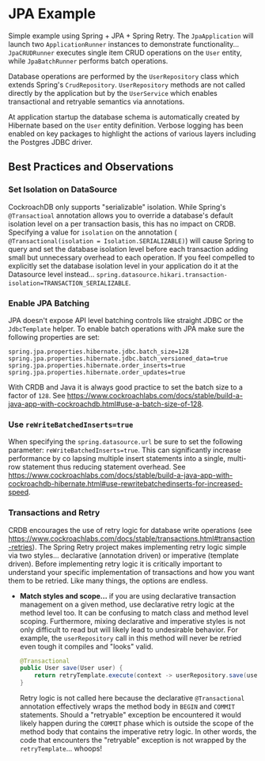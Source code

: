 # JPA Example
Simple example using Spring + JPA + Spring Retry.  The `JpaApplication` will launch two `ApplicationRunner` instances to demonstrate functionality... `JpaCRUDRunner` executes single item CRUD operations on the `User` entity, while `JpaBatchRunner` performs batch operations.

Database operations are performed by the `UserRepository` class which extends Spring's `CrudRepository`.  `UserRepository` methods are not called directly by the application but by the `UserService` which enables transactional and retryable semantics via annotations.

At application startup the database schema is automatically created by Hibernate based on the `User` entity definition.  Verbose logging has been enabled on key packages to highlight the actions of various layers including the Postgres JDBC driver.

## Best Practices and Observations

### Set Isolation on DataSource
CockroachDB only supports "serializable" isolation.  While Spring's `@Transactioal` annotation allows you to override a database's default isolation level on a per transaction basis, this has no impact on CRDB.  Specifying a value for `isolation` on the annotation (` @Transactional(isolation = Isolation.SERIALIZABLE)`) will cause Spring to query and set the database isolation level before each transaction adding small but unnecessary overhead to each operation.  If you feel compelled to explicitly set the database isolation level in your application do it at the Datasource level instead... `spring.datasource.hikari.transaction-isolation=TRANSACTION_SERIALIZABLE`.

### Enable JPA Batching
JPA doesn't expose API level batching controls like straight JDBC or the `JdbcTemplate` helper.  To enable batch operations with JPA make sure the following properties are set:

```properties
spring.jpa.properties.hibernate.jdbc.batch_size=128
spring.jpa.properties.hibernate.jdbc.batch_versioned_data=true
spring.jpa.properties.hibernate.order_inserts=true
spring.jpa.properties.hibernate.order_updates=true
```

With CRDB and Java it is always good practice to set the batch size to a factor of `128`.  See https://www.cockroachlabs.com/docs/stable/build-a-java-app-with-cockroachdb.html#use-a-batch-size-of-128.

### Use `reWriteBatchedInserts=true`
When specifying the `spring.datasource.url` be sure to set the following parameter:  `reWriteBatchedInserts=true`.  This can significantly increase performance by co lapsing multiple insert statements into a single, multi-row statement thus reducing statement overhead. See https://www.cockroachlabs.com/docs/stable/build-a-java-app-with-cockroachdb-hibernate.html#use-rewritebatchedinserts-for-increased-speed.

### Transactions and Retry
CRDB encourages the use of retry logic for database write operations (see https://www.cockroachlabs.com/docs/stable/transactions.html#transaction-retries).  The Spring Retry project makes implementing retry logic simple via two styles... declarative (annotation driven) or imperative (template driven).  Before implementing retry logic it is critically important to understand your specific implementation of transactions and how you want them to be retried.  Like many things, the options are endless.

* __Match styles and scope...__ if you are using declarative transaction management on a given method, use declarative retry logic at the method level too.  It can be confusing to match class and method level scoping.  Furthermore, mixing declarative and imperative styles is not only difficult to read but will likely lead to undesirable behavior.  For example, the `userRepository` call in this method will never be retried even tough it compiles and "looks" valid.

    ```java
    @Transactional
    public User save(User user) {
        return retryTemplate.execute(context -> userRepository.save(user));
    }
    ``` 
  Retry logic is not called here because the declarative `@Transactional` annotation effectively wraps the method body in `BEGIN` and `COMMIT` statements.  Should a "retryable" exception be encountered it would likely happen during the `COMMIT` phase which is outside the scope of the method body that contains the imperative retry logic.  In other words, the code that encounters the "retryable" exception is not wrapped by the `retryTemplate`... whoops!
   


